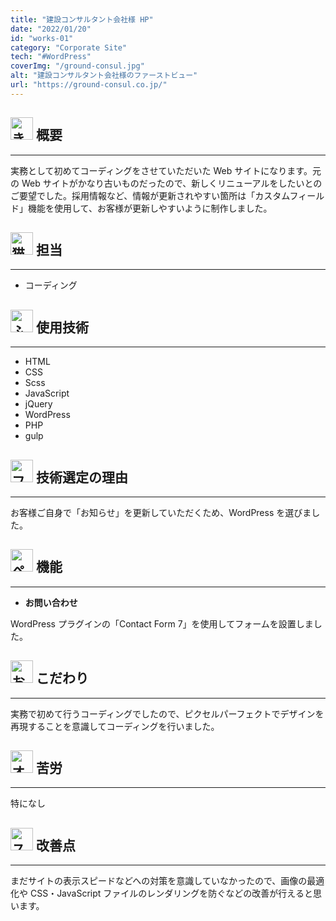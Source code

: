 ```yaml
---
title: "建設コンサルタント会社様 HP"
date: "2022/01/20"
id: "works-01"
category: "Corporate Site"
tech: "#WordPress"
coverImg: "/ground-consul.jpg"
alt: "建設コンサルタント会社様のファーストビュー"
url: "https://ground-consul.co.jp/"
---
```


<h2>
<img src="/fox.svg" alt="きつねのイラスト" width="36px" height="36px" loading="lazy">
<strong>概要</strong>
</h2>

---

実務として初めてコーディングをさせていただいた Web サイトになります。元の Web サイトがかなり古いものだったので、新しくリニューアルをしたいとのご要望でした。採用情報など、情報が更新されやすい箇所は「カスタムフィールド」機能を使用して、お客様が更新しやすいように制作しました。

<h2>
<img src="/cat.svg" alt="猫のイラスト" width="36px" height="36px" loading="lazy">
<strong>担当</strong>
</h2>

---

- コーディング

<h2>
<img src="/owl.svg" alt="ふくろうのイラスト" width="36px" height="36px" loading="lazy">
<strong>使用技術</strong>
</h2>

---

- HTML
- CSS
- Scss
- JavaScript
- jQuery
- WordPress
- PHP
- gulp

<h2>
<img src="/flamingo.svg" alt="フラミンゴのイラスト" width="36px" height="36px" loading="lazy">
<strong>技術選定の理由</strong>
</h2>

---

お客様ご自身で「お知らせ」を更新していただくため、WordPress を選びました。

<h2>
<img src="/penguin.svg" alt="ペンギンのイラスト" width="36px" height="36px" loading="lazy">
<strong>機能</strong>
</h2>

---

- **お問い合わせ**

WordPress プラグインの「Contact Form 7」を使用してフォームを設置しました。

<h2>
<img src="/monkey.svg" alt="お猿さんのイラスト" width="36px" height="36px" loading="lazy">
<strong>こだわり</strong>
</h2>

---

実務で初めて行うコーディングでしたので、ピクセルパーフェクトでデザインを再現することを意識してコーディングを行いました。

<h2>
<img src="/wolf.svg" alt="オオカミのイラスト" width="36px" height="36px" loading="lazy">
<strong>苦労</strong>
</h2>

---

特になし

<h2>
<img src="/skunk.svg" alt="スカンクのイラスト" width="36px" height="36px" loading="lazy">
<strong>改善点</strong>
</h2>

---

まだサイトの表示スピードなどへの対策を意識していなかったので、画像の最適化や CSS・JavaScript ファイルのレンダリングを防ぐなどの改善が行えると思います。
